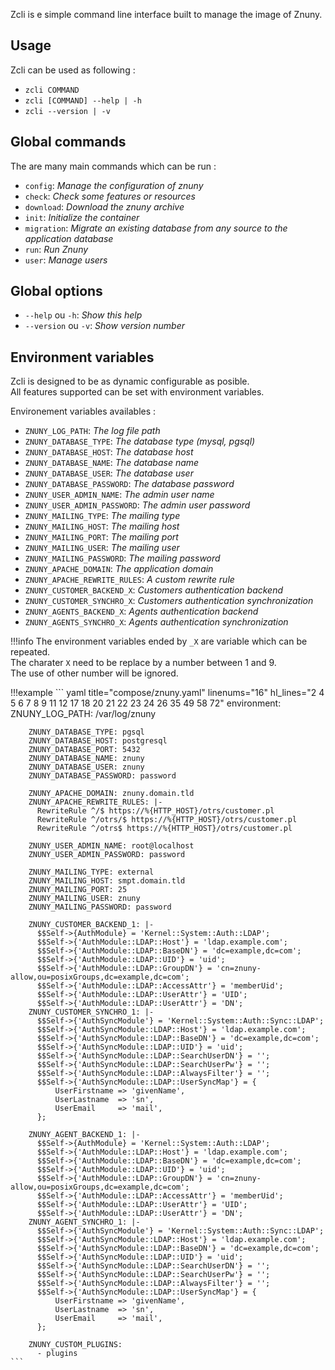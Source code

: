 Zcli is e simple command line interface built to manage the image of Znuny.

## Usage

Zcli can be used as following :

* `zcli COMMAND`
* `zcli [COMMAND] --help | -h`
* `zcli --version | -v`

## Global commands

The are many main commands which can be run :

* `config`: *Manage the configuration of znuny*
* `check`: *Check some features or resources*
* `download`: *Download the znuny archive*
* `init`: *Initialize the container*
* `migration`: *Migrate an existing database from any source to the application database*
* `run`: *Run Znuny*
* `user`: *Manage users*

## Global options

* `--help` ou `-h`: *Show this help*
* `--version` ou `-v`: *Show version number*

## Environment variables

Zcli is designed to be as dynamic configurable as posible.  
All features supported can be set with environment variables.  

Environement variables availables :

* `ZNUNY_LOG_PATH`: *The log file path*
* `ZNUNY_DATABASE_TYPE`: *The database type (mysql, pgsql)*
* `ZNUNY_DATABASE_HOST`: *The database host*
* `ZNUNY_DATABASE_NAME`: *The database name*
* `ZNUNY_DATABASE_USER`: *The database user*
* `ZNUNY_DATABASE_PASSWORD`: *The database password*
* `ZNUNY_USER_ADMIN_NAME`: *The admin user name*
* `ZNUNY_USER_ADMIN_PASSWORD`: *The admin user password*
* `ZNUNY_MAILING_TYPE`: *The mailing type*
* `ZNUNY_MAILING_HOST`: *The mailing host*
* `ZNUNY_MAILING_PORT`: *The mailing port*
* `ZNUNY_MAILING_USER`: *The mailing user*
* `ZNUNY_MAILING_PASSWORD`: *The mailing password*
* `ZNUNY_APACHE_DOMAIN`: *The application domain*
* `ZNUNY_APACHE_REWRITE_RULES`: *A custom rewrite rule*
* `ZNUNY_CUSTOMER_BACKEND_X`: *Customers authentication backend*
* `ZNUNY_CUSTOMER_SYNCHRO_X`: *Customers authentication synchronization*
* `ZNUNY_AGENTS_BACKEND_X`: *Agents authentication backend*
* `ZNUNY_AGENTS_SYNCHRO_X`: *Agents authentication synchronization*

!!!info
    The environment variables ended by `_X` are variable which can be repeated.  
    The charater `X` need to be replace by a number between 1 and 9.  
    The use of other number will be ignored.

!!!example
    ``` yaml title="compose/znuny.yaml" linenums="16" hl_lines="2 4 5 6 7 8 9 11 12 17 18 20 21 22 23 24 26 35 49 58 72"
      environment:
        ZNUNY_LOG_PATH: /var/log/znuny

        ZNUNY_DATABASE_TYPE: pgsql
        ZNUNY_DATABASE_HOST: postgresql
        ZNUNY_DATABASE_PORT: 5432
        ZNUNY_DATABASE_NAME: znuny
        ZNUNY_DATABASE_USER: znuny
        ZNUNY_DATABASE_PASSWORD: password

        ZNUNY_APACHE_DOMAIN: znuny.domain.tld
        ZNUNY_APACHE_REWRITE_RULES: |-
          RewriteRule ^/$ https://%{HTTP_HOST}/otrs/customer.pl
          RewriteRule ^/otrs/$ https://%{HTTP_HOST}/otrs/customer.pl
          RewriteRule ^/otrs$ https://%{HTTP_HOST}/otrs/customer.pl

        ZNUNY_USER_ADMIN_NAME: root@localhost
        ZNUNY_USER_ADMIN_PASSWORD: password

        ZNUNY_MAILING_TYPE: external
        ZNUNY_MAILING_HOST: smpt.domain.tld
        ZNUNY_MAILING_PORT: 25
        ZNUNY_MAILING_USER: znuny
        ZNUNY_MAILING_PASSWORD: password

        ZNUNY_CUSTOMER_BACKEND_1: |-
          $$Self->{AuthModule} = 'Kernel::System::Auth::LDAP';
          $$Self->{'AuthModule::LDAP::Host'} = 'ldap.example.com';
          $$Self->{'AuthModule::LDAP::BaseDN'} = 'dc=example,dc=com';
          $$Self->{'AuthModule::LDAP::UID'} = 'uid';
          $$Self->{'AuthModule::LDAP::GroupDN'} = 'cn=znuny-allow,ou=posixGroups,dc=example,dc=com';
          $$Self->{'AuthModule::LDAP::AccessAttr'} = 'memberUid';
          $$Self->{'AuthModule::LDAP::UserAttr'} = 'UID';
          $$Self->{'AuthModule::LDAP::UserAttr'} = 'DN';
        ZNUNY_CUSTOMER_SYNCHRO_1: |-
          $$Self->{'AuthSyncModule'} = 'Kernel::System::Auth::Sync::LDAP';
          $$Self->{'AuthSyncModule::LDAP::Host'} = 'ldap.example.com';
          $$Self->{'AuthSyncModule::LDAP::BaseDN'} = 'dc=example,dc=com';
          $$Self->{'AuthSyncModule::LDAP::UID'} = 'uid';
          $$Self->{'AuthSyncModule::LDAP::SearchUserDN'} = '';
          $$Self->{'AuthSyncModule::LDAP::SearchUserPw'} = '';
          $$Self->{'AuthSyncModule::LDAP::AlwaysFilter'} = '';
          $$Self->{'AuthSyncModule::LDAP::UserSyncMap'} = {
              UserFirstname => 'givenName',
              UserLastname  => 'sn',
              UserEmail     => 'mail',
          };

        ZNUNY_AGENT_BACKEND_1: |-
          $$Self->{AuthModule} = 'Kernel::System::Auth::LDAP';
          $$Self->{'AuthModule::LDAP::Host'} = 'ldap.example.com';
          $$Self->{'AuthModule::LDAP::BaseDN'} = 'dc=example,dc=com';
          $$Self->{'AuthModule::LDAP::UID'} = 'uid';
          $$Self->{'AuthModule::LDAP::GroupDN'} = 'cn=znuny-allow,ou=posixGroups,dc=example,dc=com';
          $$Self->{'AuthModule::LDAP::AccessAttr'} = 'memberUid';
          $$Self->{'AuthModule::LDAP::UserAttr'} = 'UID';
          $$Self->{'AuthModule::LDAP::UserAttr'} = 'DN';
        ZNUNY_AGENT_SYNCHRO_1: |-
          $$Self->{'AuthSyncModule'} = 'Kernel::System::Auth::Sync::LDAP';
          $$Self->{'AuthSyncModule::LDAP::Host'} = 'ldap.example.com';
          $$Self->{'AuthSyncModule::LDAP::BaseDN'} = 'dc=example,dc=com';
          $$Self->{'AuthSyncModule::LDAP::UID'} = 'uid';
          $$Self->{'AuthSyncModule::LDAP::SearchUserDN'} = '';
          $$Self->{'AuthSyncModule::LDAP::SearchUserPw'} = '';
          $$Self->{'AuthSyncModule::LDAP::AlwaysFilter'} = '';
          $$Self->{'AuthSyncModule::LDAP::UserSyncMap'} = {
              UserFirstname => 'givenName',
              UserLastname  => 'sn',
              UserEmail     => 'mail',
          };

        ZNUNY_CUSTOM_PLUGINS:
          - plugins
    ```

